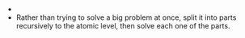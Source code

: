 -
- Rather than trying to solve a big problem at once, split it into parts recursively to the atomic level, then solve each one of the parts.